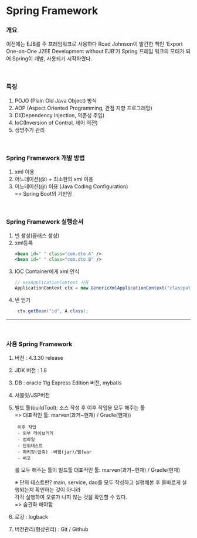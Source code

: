 # Spring Framework

### 개요
이전에는 EJB를 주 프레임워크로 사용하다 
Road Johnson이 발간한 책인 ‘Export One-on-One J2EE Development without EJB’가 Spring 프레임 워크의 모태가 되어 Spring이 개발, 사용되기 시작하였다.

<br>

### 특징
1. POJO (Plain Old Java Object) 방식
2. AOP (Aspect Oriented Programming, 관점 지향 프로그래밍)
3. DI(Dependency Injection, 의존성 주입)
4. IoC(Inversion of Control, 제어 역전)
5. 생명주기 관리

<br>

### Spring Framework 개발 방법
1. xml 이용
2. 어노테이션(@) + 최소한의 xml 이용
3. 어노테이션(@) 이용  (Java Coding Configuration)<br>
	=> Spring Boot의 기반임

<br>

### Spring Framework 실행순서
1. 빈 생성(클래스 생성)
2. xml등록
	```xml
	<bean id=" " class="com.dto.A" />
	<bean id=" " class="com.dto.B" />
	```
3. IOC Container에게 xml 인식
	```java
	// xxxApplicationContext 사용
	ApplicationContext ctx = new GenericXmlApplicationContext("classpath:com/config/test.xml");
	```
5. 빈 얻기
   ```java
	ctx.getBean("id", A.class);
	```

---
<br>

### 사용 Spring Framework
1. 버전 : 4.3.30 release
2. JDK 버전 : 1.8
3. DB : oracle 11g Express Edition 버전, mybatis
4. 서블릿/JSP버전
5. 빌드 툴(buildTool): 소스 작성 후 이후 작업을 모두 해주는 툴 <br>
    => 대표적인 툴: marven(과거~현재) / Gradle(현재))
        
        이후 작업
        - 외부 라이브러리
        - 컴파일
		- 단위테스트
		- 패키징(압축) -비웹(jar)/웹(war
		- 배포
		
    를 모두 해주는 툴이 빌드툴
			대표적인 툴: marven(과거~현재) / Gradle(현재)

	※ 단위 테스트란?
		main, service, dao를 모두 작성하고 실행해본 후 올바르게 실행되는지 확인하는 것이 아니라<br>
		각각 실행하여 오류가 나지 않는 것을 확인할 수 있다.<br>
		=> 습관화 해야함
6. 로깅 : logback
7. 버전관리(형상관리) : Git / Github
